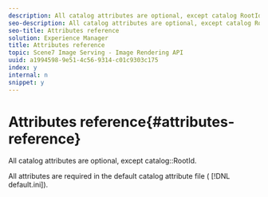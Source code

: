 ```yaml
---
description: All catalog attributes are optional, except catalog RootId.
seo-description: All catalog attributes are optional, except catalog RootId.
seo-title: Attributes reference
solution: Experience Manager
title: Attributes reference
topic: Scene7 Image Serving - Image Rendering API
uuid: a1994598-9e51-4c56-9314-c01c9303c175
index: y
internal: n
snippet: y
---
```


# Attributes reference{#attributes-reference}

All catalog attributes are optional, except catalog::RootId.

 All attributes are required in the default catalog attribute file ( [!DNL default.ini]). 
